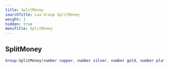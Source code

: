 ```yaml
---
title: SplitMoney
searchTitle: Lua Group SplitMoney
weight: 1
hidden: true
menuTitle: SplitMoney
---
```

## SplitMoney
```lua
Group:SplitMoney(number copper, number silver, number gold, number platinum, Lua_Client splitter); -- void
```